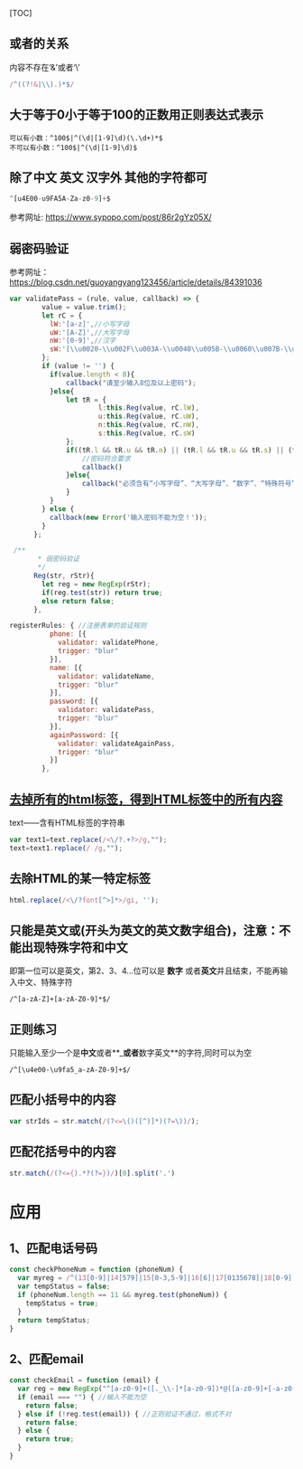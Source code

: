 [TOC]

## 或者的关系

内容不存在‘&’或者‘\’

```javascript
/^((?!&|\\).)*$/
```

## 大于等于0小于等于100的正数用正则表达式表示

```
可以有小数：^100$|^(\d|[1-9]\d)(\.\d+)*$
不可以有小数：^100$|^(\d|[1-9]\d)$
```

## 除了中文 英文 汉字外 其他的字符都可

```javascript
^[u4E00-u9FA5A-Za-z0-9]+$ 
```

参考网址: https://www.sypopo.com/post/86r2gYz05X/

## 弱密码验证

参考网址：https://blog.csdn.net/guoyangyang123456/article/details/84391036

```javascript
var validatePass = (rule, value, callback) => {
        value = value.trim();
        let rC = {
          lW:'[a-z]',//小写字母
          uW:'[A-Z]',//大写字母
          nW:'[0-9]',//汉字
          sW:'[\\u0020-\\u002F\\u003A-\\u0040\\u005B-\\u0060\\u007B-\\u007E]'//特殊字符
        };
        if (value != '') {
          if(value.length < 8){
              callback("请至少输入8位及以上密码");
          }else{
              let tR = {
                      l:this.Reg(value, rC.lW),
                      u:this.Reg(value, rC.uW),
                      n:this.Reg(value, rC.nW),
                      s:this.Reg(value, rC.sW)
              };
              if((tR.l && tR.u && tR.n) || (tR.l && tR.u && tR.s) || (tR.s && tR.u && tR.n) ||                                     (tR.s && tR.l && tR.n)){
                  //密码符合要求
                  callback()
              }else{
                  callback("必须含有“小写字母”、“大写字母”、“数字”、“特殊符号”中的任意三种");
              }
          }
        } else {
          callback(new Error('输入密码不能为空！'));
        }
      };
```

```javascript
 /** 
       * 弱密码验证
       */
      Reg(str, rStr){
        let reg = new RegExp(rStr);
        if(reg.test(str)) return true;
        else return false;
      },
```

```javascript
registerRules: { //注册表单的验证规则
          phone: [{
            validator: validatePhone,
            trigger: "blur"
          }],
          name: [{
            validator: validateName,
            trigger: "blur"
          }],
          password: [{
            validator: validatePass,
            trigger: "blur"
          }],
          againPassword: [{
            validator: validateAgainPass,
            trigger: "blur"
          }]
        },
```

## [去掉所有的html标签，得到HTML标签中的所有内容](https://www.cnblogs.com/guoxiangyue/p/10785451.html)

text——含有HTML标签的字符串

```javascript
var text1=text.replace(/<\/?.+?>/g,"");
text=text1.replace(/ /g,"");
```

 ## 去除HTML的某一特定标签

```javascript
html.replace(/<\/?font[^>]*>/gi, '');
```



## 只能是英文或(开头为英文的英文数字组合)，注意：不能出现特殊字符和中文

即第一位可以是英文，第2、3、4...位可以是 **数字** 或者**英文**并且结束，不能再输入中文、特殊字符

```
/^[a-zA-Z]+[a-zA-Z0-9]*$/
```

## 正则练习

只能输入至少一个是**中文**或者**_**或者**数字英文**的字符,同时可以为空

```
/^[\u4e00-\u9fa5_a-zA-Z0-9]+$/
```

## 匹配小括号中的内容

```javascript
var strIds = str.match(/(?<=\()([^)]*)(?=\))/);
```

## 匹配花括号中的内容

```javascript
str.match(/(?<={).*?(?=})/)[0].split('.')
```

# 应用

## 1、匹配电话号码

```javascript
const checkPhoneNum = function (phoneNum) {
  var myreg = /^(13[0-9]|14[579]|15[0-3,5-9]|16[6]|17[0135678]|18[0-9]|19[89])\d{8}$/;
  var tempStatus = false;
  if (phoneNum.length == 11 && myreg.test(phoneNum)) {
    tempStatus = true;
  }
  return tempStatus;
}
```

## 2、匹配email

```javascript
const checkEmail = function (email) {
  var reg = new RegExp("^[a-z0-9]+([._\\-]*[a-z0-9])*@([a-z0-9]+[-a-z0-9]*[a-z0-9]+.){1,63}[a-z0-9]+$"); //正则表达式
  if (email === "") { //输入不能为空
    return false;
  } else if (!reg.test(email)) { //正则验证不通过，格式不对
    return false;
  } else {
    return true;
  }
}
```

